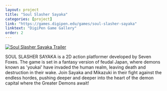 ```yaml
---
layout: project
title: "Soul Slasher Sayaka"
categories: [project]
link: "https://games.digipen.edu/games/soul-slasher-sayaka"
linktext: "DigiPen Game Gallery"
order: 2
---
```


<a href="https://www.youtube.com/watch?v=60PabkRCZ2k">
<img class="one" src="http://img.youtube.com/vi/60PabkRCZ2k/maxresdefault.jpg" alt="Soul Slasher Sayaka Trailer">
</a>

SOUL SLASHER SAYAKA is a 2D action platformer developed by Seven Foxes. The game is set in a fantasy version of feudal Japan, where demons known as 'youkai' have invaded the human realm, leaving death and destruction in their wake. Join Sayaka and Mikazuki in their fight against the endless hordes, pushing deeper and deeper into the heart of the demon capital where the Greater Demons await!